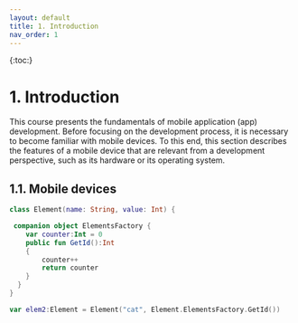 ```yaml
---
layout: default
title: 1. Introduction
nav_order: 1
---
```


{:toc:}

# 1. Introduction

This course presents the fundamentals of mobile application (app) development. Before focusing on the development process, it is necessary to become familiar with mobile devices. To this end, this section describes the features of a mobile device that are relevant from a development perspective, such as its hardware or its operating system.

## 1.1. Mobile devices

```kotlin
class Element(name: String, value: Int) {

 companion object ElementsFactory {
    var counter:Int = 0
    public fun GetId():Int
    {
        counter++
        return counter
    }
  }
}

var elem2:Element = Element("cat", Element.ElementsFactory.GetId())
```

